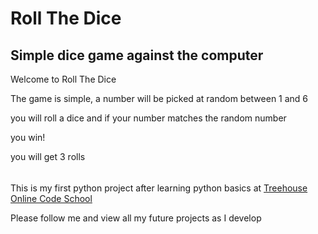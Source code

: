 # Roll The Dice

## Simple dice game against the computer

Welcome to Roll The Dice

The game is simple, a number will be picked at random between 1 and 6

you will roll a dice and if your number matches the random number

you win!

you will get 3 rolls

######

This is my first python project after learning python basics at [Treehouse Online Code School](https://teamtreehouse.com)

Please follow me and view all my future projects as I develop